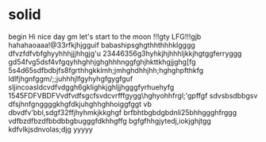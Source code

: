 # solid
begin
Hi
nice day
gm
let's start
to the moon !!!gty
LFG!!!gjb
hahahaoaaa!@33rfkjhjgguif
babashipsghgthhthhhklgggg
dfvzfdfvbfghyyhhhjjjhhgjg'u
23446356g3hyhkjhjhhhljkkjhgtggferryggg
gd54fvg5dsf4vfgqyhhghhjghghhhnggfghjhkttkhgjjghg[fg
5s4d65sdfbdbjfs8fgrthhgkklmh;jmhghdhhjhh;hghghpfthkfg
ldlfjhgnfggm/;;juhhhjlfgyhyhgfgygfguf
sljincoasldcvdfvdggh6gklighkjghljjhgggfyrhuehyfg
1545FDFVBDFVvdfvdfsgcfsvdcvrfffgygg\hghyohhfrgl;'gpffgf
sdvsbsdbbgsv dfsjhnfgnggggkhgfdkjuhghhghhoiggfggt
vb dbvdfv'bbl,sdgf32ffjhyhmkjkkghgf
brfbhtbgbdgbdnli25bhhggghfrggg
vdfbzdfbzdfbbdbbgbugggfdkhhgffg
bgfgfhhgjytedj,iokjghjtgg
kdfvlkjsdnvolas;djg
yyyyy
